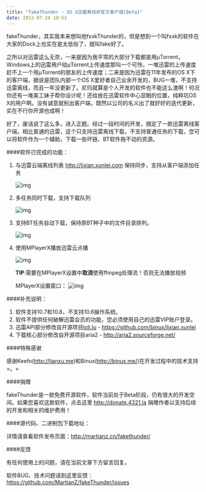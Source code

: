 ```yaml
---
title: "fakeThunder - OS X迅雷离线非官方客户端[Beta]"
date: 2012-07-24 10:53
---
```



fakeThunder，其实我本来想叫他fxxkThunder的，但是想到一个叫fxxk的软件在大家的Dock上也实在是太低俗了，就叫fake好了。

之所以对迅雷这么无奈，一来是因为我平常的大部分下载都是用µTorrent，Windows上的迅雷用户给µTorrent上传速度那叫一个可怜，一堆迅雷的上传速度赶不上一个用µTorrent的朋友的上传速度；二来是因为迅雷在11年发布的OS X下的客户端，据说是团队内部一个OS X爱好者自己业余开发的，BUG一堆，不支持迅雷离线，而且一年没更新了。尼玛就算是个人开发的软件也不能这么渣啊！何况你还有一堆美工妹子帮你设计呢！还给放在迅雷软件中心显眼的位置，纯粹坑OS X的用户啊。没有诚意就别出客户端，既然以公司的名义出了就好好的迭代更新，实在不行你开源也成啊！


好了，废话说了这么多，进入正题。经过一段时间的开发，搞定了一款迅雷离线客户端，相比普通的迅雷，这个只支持迅雷离线下载，不支持普通任务的下载，您可以将软件作为一个辅助，下载一些坏链、BT软件拖不动的资源。

####软件已完成的功能：

1. 与迅雷云端离线列表 http://lixian.xunlei.com 保持同步，支持从客户端添加任务

	![img](http://ww2.sinaimg.cn/large/a6131aedjw1dv75pzu9f8j.jpg)

2. 多任务同时下载，支持下载队列

	![img](http://ww1.sinaimg.cn/large/a6131aedjw1dv75sui5jbj.jpg)
	
3. 支持BT任务自动下载，保持原BT种子中的文件目录排列。

	![img](http://ww2.sinaimg.cn/large/a6131aedjw1dv75tmsxe5j.jpg)

4. 使用MPlayerX播放迅雷云点播  

	![img](http://ww2.sinaimg.cn/large/a6131aedjw1dv7anjhyqvj.jpg)
	
	**TIP**:需要在MPlayerX设置中**取消**使用ffmpeg处理流！否则无法播放视频
	
	MPlayerX设置窗口：
	![img](http://ww2.sinaimg.cn/large/a6131aedjw1dv7axuffcoj.jpg)
	
####补充说明：

1. 软件支持10.7和10.8，不支持10.6操作系统。
2. 软件不提供任何破解迅雷会员的功能，您必须使用自己的迅雷VIP账户登录。
3. 迅雷API部分修改自开源项目[loli.lu](http://loli.lu) - <https://github.com/binux/lixian.xunlei>
4. 下载核心部分修改自开源项目aria2 - <http://aria2.sourceforge.net/>

####特殊感谢

感谢Keefo(<http://lianxu.me>)和Binux(<http://binux.me/>)在开发过程中的技术支持=。=

####捐赠

fakeThunder是一款免费开源软件，软件当前处于Beta阶段，仍有很大的开发空间。如果您喜欢这款软件，点击这里 <http://donate.4321.la> 捐赠作者以支持后续的开发和相关的维护费用！

####源代码、二进制包下载地址：

详情请查看软件发布页面：<http://martianz.cn/fakethunder/>

####反馈

有任何使用上的问题，请在当前文章下方留言回复。

软件BUG、技术问题请到这里反馈： <https://github.com/MartianZ/fakeThunder/issues>